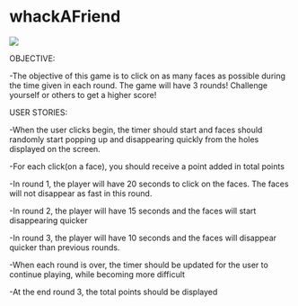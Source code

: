 # whackAFriend

![](whack-a-friend.png)



OBJECTIVE:

-The objective of this game is to click on as many faces as possible during the time given in each round. The game will have 3 rounds! Challenge yourself or others to get a higher score! 

USER STORIES: 

-When the user clicks begin, the timer should start and faces should randomly start popping up and disappearing quickly from the holes displayed on the screen. 

-For each click(on a face), you should receive a point added in total points

-In round 1, the player will have 20 seconds to click on the faces. The faces will not disappear as fast in this round.

-In round 2, the player will have 15 seconds and the faces will start disappearing quicker

-In round 3, the player will have 10 seconds and the faces will disappear quicker than previous rounds.

-When each round is over, the timer should be updated for the user to continue playing, while becoming more difficult

-At the end round 3, the total points should be displayed



